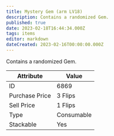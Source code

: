 ```yaml
---
title: Mystery Gem (arm LV18)
description: Contains a randomized Gem.
published: true
date: 2023-02-18T16:44:34.000Z
tags: items
editor: markdown
dateCreated: 2023-02-16T00:00:00.000Z
---
```


Contains a randomized Gem.

|Attribute|Value|
|-|-|
|ID|6869|
|Purchase Price|3 Flips|
|Sell Price|1 Flips|
|Type|Consumable|
|Stackable|Yes|

